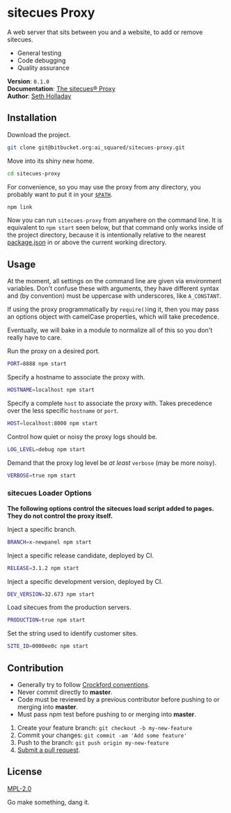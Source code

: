 # sitecues Proxy

A web server that sits between you and a website, to add or remove sitecues.

 - General testing
 - Code debugging
 - Quality assurance

**Version**: `0.1.0`    
**Documentation**: [The sitecues&reg; Proxy](https://equinox.atlassian.net/wiki/pages/viewpage.action?pageId=36241450 "Documentation for the sitecues Proxy.")    
**Author**: [Seth Holladay](http://seth-holladay.com "Personal website for Seth Holladay.")

## Installation

Download the project.
````sh
git clone git@bitbucket.org:ai_squared/sitecues-proxy.git
````

Move into its shiny new home.
````sh
cd sitecues-proxy
````

For convenience, so you may use the proxy from any directory, you probably want to put it in your [`$PATH`](http://www.linfo.org/path_env_var.html "Description of the PATH environment variable.").
````sh
npm link
````

Now you can run `sitecues-proxy` from anywhere on the command line. It is equivalent to `npm start` seen below, but that command only works inside of the project directory, because it is intentionally relative to the nearest [package.json](https://docs.nodejitsu.com/articles/getting-started/npm/what-is-the-file-package-json "Description of the package.json file.") in or above the current working directory.

## Usage
At the moment, all settings on the command line are given via environment variables. Don't confuse these with arguments, they have different syntax and (by convention) must be uppercase with underscores, like `A_CONSTANT`.

If using the proxy programmatically by `require()`ing it, then you may pass an options object with camelCase properties, which will take precedence.

Eventually, we will bake in a module to normalize all of this so you don't really have to care.

Run the proxy on a desired port.
````sh
PORT=8888 npm start
````

Specify a hostname to associate the proxy with.
````sh
HOSTNAME=localhost npm start
````

Specify a complete `host` to associate the proxy with. Takes precedence over the less specific `hostname` or `port`.
````sh
HOST=localhost:8000 npm start
````

Control how quiet or noisy the proxy logs should be.
````sh
LOG_LEVEL=debug npm start
````

Demand that the proxy log level be *at least* `verbose` (may be more noisy).
````sh
VERBOSE=true npm start
````

### sitecues Loader Options

**The following options control the sitecues load script added to pages. They do not control the proxy itself.**

Inject a specific branch.
````sh
BRANCH=x-newpanel npm start
````

Inject a specific release candidate, deployed by CI.
````sh
RELEASE=3.1.2 npm start
````

Inject a specific development version, deployed by CI.
````sh
DEV_VERSION=32.673 npm start
````

Load sitecues from the production servers.
````sh
PRODUCTION=true npm start
````

Set the string used to identify customer sites.
````sh
SITE_ID=0000ee0c npm start
````

## Contribution
* Generally try to follow [Crockford conventions](http://javascript.crockford.com/code.html "Douglas Crockford's recommendations for JavaScript code style.").
* Never commit directly to **master**.
* Code must be reviewed by a previous contributor before pushing to or merging into **master**.
* Must pass npm test before pushing to or merging into **master**.

1. Create your feature branch: `git checkout -b my-new-feature`
3. Commit your changes: `git commit -am 'Add some feature'`
4. Push to the branch: `git push origin my-new-feature`
5. [Submit a pull request](https://bitbucket.org/ai_squared/sitecues-proxy/pull-request/new "Submit your code to be merged in, pending a review.").

## License
[MPL-2.0](https://www.mozilla.org/MPL/2.0/ "The license for the sitecues Proxy.")

Go make something, dang it.
